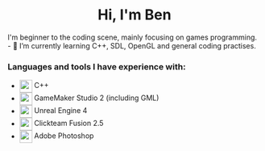 <h1 align="center">Hi, I'm Ben</h1>
I'm beginner to the coding scene, mainly focusing on games programming.
- 🌱 I’m currently learning C++, SDL, OpenGL and general coding practises.

### Languages and tools I have experience with:
- <img src= https://upload.wikimedia.org/wikipedia/commons/thumb/1/18/ISO_C%2B%2B_Logo.svg/1822px-ISO_C%2B%2B_Logo.svg.png width='25' align="center"> C++
- <img src= https://freefilehippo.com/wp-content/uploads/2020/11/gamemaker-studio-2-logo.png width='25' align="center"> GameMaker Studio 2 (including GML)
- <img src= https://cdn2.unrealengine.com/ue5-logo-stacked-unreal-engine-white-677x545-ad05f25fd314.png width='25' align="center"> Unreal Engine 4
- <img src= https://download.zone/wp-content/uploads/2021/05/Clickteam-Fusion.png width='25' align="center"> Clickteam Fusion 2.5 
- <img src= https://cdn.freelogovectors.net/wp-content/uploads/2021/09/adobe-photoshop-logo-freelogovectors.net_.png width='25' align="center"> Adobe Photoshop 
<!---
StaffsBen/StaffsBen is a ✨ special ✨ repository because its `README.md` (this file) appears on your GitHub profile.
You can click the Preview link to take a look at your changes.
--->
